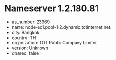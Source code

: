 # Nameserver 1.2.180.81

* as_number: 23969
* name: node-ac1.pool-1-2.dynamic.totinternet.net.
* city: Bangkok
* country: TH
* organization: TOT Public Company Limited
* version: Unknown
* dnssec: false
